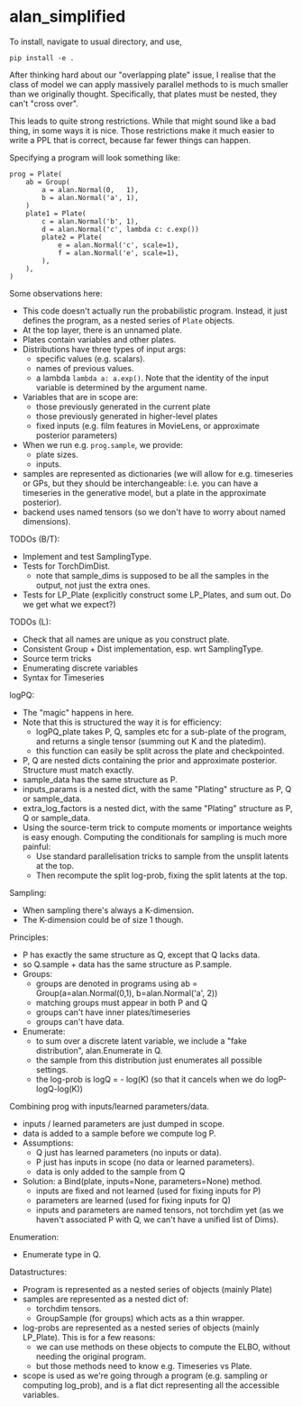 # alan_simplified

To install, navigate to usual directory, and use,
```
pip install -e .
```

After thinking hard about our "overlapping plate" issue, I realise that the class of model we can apply massively parallel methods to is much smaller than we originally thought. Specifically, that plates must be nested, they can't "cross over".

This leads to quite strong restrictions.
While that might sound like a bad thing, in some ways it is nice.
Those restrictions make it much easier to write a PPL that is correct, because far fewer things can happen.

Specifying a program will look something like:
```
prog = Plate(
    ab = Group(
        a = alan.Normal(0,   1),
        b = alan.Normal('a', 1),
    )
    plate1 = Plate(
        c = alan.Normal('b', 1),
        d = alan.Normal('c', lambda c: c.exp())
        plate2 = Plate(
            e = alan.Normal('c', scale=1),
            f = alan.Normal('e', scale=1),
        ),
    ),
)
```
Some observations here:
* This code doesn't actually run the probabilistic program.  Instead, it just defines the program, as a nested series of `Plate` objects.
* At the top layer, there is an unnamed plate.
* Plates contain variables and other plates.
* Distributions have three types of input args:
  - specific values (e.g. scalars).
  - names of previous values.
  - a lambda `lambda a: a.exp()`.  Note that the identity of the input variable is determined by the argument name.
* Variables that are in scope are: 
  - those previously generated in the current plate
  - those previously generated in higher-level plates
  - fixed inputs (e.g. film features in MovieLens, or approximate posterior parameters)
* When we run e.g. `prog.sample`, we provide:
  - plate sizes.
  - inputs.
* samples are represented as dictionaries (we will allow for e.g. timeseries or GPs, but they should be interchangeable: i.e. you can have a timeseries in the generative model, but a plate in the approximate posterior).
* backend uses named tensors (so we don't have to worry about named dimensions).

TODOs (B/T):
* Implement and test SamplingType.
* Tests for TorchDimDist.
  - note that sample_dims is supposed to be all the samples in the output, not just the extra ones.
* Tests for LP_Plate (explicitly construct some LP_Plates, and sum out.  Do we get what we expect?)

TODOs (L):
* Check that all names are unique as you construct plate.
* Consistent Group + Dist implementation, esp. wrt SamplingType.
* Source term tricks
* Enumerating discrete variables
* Syntax for Timeseries

logPQ:
  * The "magic" happens in here.
  * Note that this is structured the way it is for efficiency:
    - logPQ_plate takes P, Q, samples etc for a sub-plate of the program, and returns a single tensor (summing out K and the platedim).
    - this function can easily be split across the plate and checkpointed.
  * P, Q are nested dicts containing the prior and approximate posterior.  Structure must match exactly.
  * sample_data has the same structure as P.
  * inputs_params is a nested dict, with the same "Plating" structure as P, Q or sample_data.
  * extra_log_factors is a nested dict, with the same "Plating" structure as P, Q or sample_data.
  * Using the source-term trick to compute moments or importance weights is easy enough.  Computing the conditionals for sampling is much more painful:
    - Use standard parallelisation tricks to sample from the unsplit latents at the top.
    - Then recompute the split log-prob, fixing the split latents at the top.

Sampling:
  * When sampling there's always a K-dimension.
  * The K-dimension could be of size 1 though.

Principles:
  * P has exactly the same structure as Q, except that Q lacks data.
  * so Q.sample + data has the same structure as P.sample.
  * Groups:
    - groups are denoted in programs using ab = Group(a=alan.Normal(0,1), b=alan.Normal('a', 2))
    - matching groups must appear in both P and Q
    - groups can't have inner plates/timeseries
    - groups can't have data.
  * Enumerate:
    - to sum over a discrete latent variable, we include a "fake distribution", alan.Enumerate in Q.
    - the sample from this distribution just enumerates all possible settings.
    - the log-prob is logQ = - log(K) (so that it cancels when we do logP-logQ-log(K))

Combining prog with inputs/learned parameters/data.
  * inputs / learned parameters are just dumped in scope.
  * data is added to a sample before we compute log P.
  * Assumptions:
    - Q just has learned parameters (no inputs or data).
    - P just has inputs in scope (no data or learned parameters).
    - data is only added to the sample from Q
  * Solution: a Bind(plate, inputs=None, parameters=None) method.
    - inputs are fixed and not learned (used for fixing inputs for P)
    - parameters are learned (used for fixing inputs for Q)
    - inputs and parameters are named tensors, not torchdim yet (as we haven't associated P with Q, we can't have a unified list of Dims).

Enumeration:
  * Enumerate type in Q.
  

Datastructures:
  * Program is represented as a nested series of objects (mainly Plate)
  * samples are represented as a nested dict of:
    - torchdim tensors.
    - GroupSample (for groups) which acts as a thin wrapper.
  * log-probs are represented as a nested series of objects (mainly LP_Plate).  This is for a few reasons:
    - we can use methods on these objects to compute the ELBO, without needing the original program.
    - but those methods need to know e.g. Timeseries vs Plate.
  * scope is used as we're going through a program (e.g. sampling or computing log_prob), and is a flat dict representing all the accessible variables.

